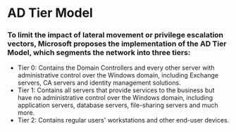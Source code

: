 # AD Tier Model

### To limit the impact of lateral movement or privilege escalation vectors, Microsoft proposes the implementation of the AD Tier Model, which segments the network into three tiers:

 - Tier 0: Contains the Domain Controllers and every other server with administrative control over the Windows domain, including Exchange servers, CA servers and identity management solutions.
 - Tier 1: Contains all servers that provide services to the business but have no administrative control over the Windows domain, including application servers, database servers, file-sharing servers and much more.
 - Tier 2: Contains regular users' workstations and other end-user devices.
